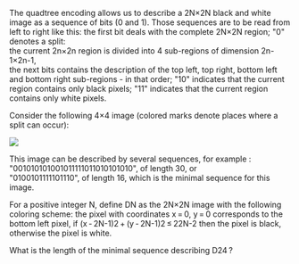   <p>The quadtree encoding allows us to describe a 2N&times;2N  black and white image as a sequence of bits (0 and 1). Those sequences are to be read from left to right like this:  the first bit deals with the complete 2N&times;2N region;  "0" denotes a split:  <br />the current 2n&times;2n region is divided into 4 sub-regions of dimension 2n-1&times;2n-1,<br />  the next bits contains the description of the top left, top right, bottom left and bottom right sub-regions - in that order;  "10" indicates that the current region contains only black pixels;  "11" indicates that the current region contains only white pixels.</p>    <p>Consider the following 4&times;4 image (colored marks denote places where a split can occur):</p>  <img src="project/images/p_287_quadtree.gif" />  <p>This image can be described by several sequences, for example :  "001010101001011111011010101010", of length 30, or<br />  "0100101111101110", of length 16, which is the minimal sequence for this image.</p>    <p>For a positive integer N, define DN as the 2N&times;2N image with the following coloring scheme:  the pixel with coordinates x&thinsp;=&thinsp;0, y&thinsp;=&thinsp;0 corresponds to the bottom left pixel,  if (x&thinsp;-&thinsp;2N-1)2&thinsp;+&thinsp;(y&thinsp;-&thinsp;2N-1)2&thinsp;&le;&thinsp;22N-2 then the pixel is black,  otherwise the pixel is white.</p>    <p>What is the length of the minimal sequence describing D24&thinsp;?</p>  